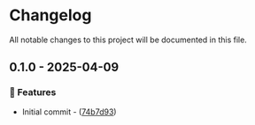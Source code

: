 # Changelog

All notable changes to this project will be documented in this file.

## 0.1.0 - 2025-04-09

### <!-- 0 -->🚀 Features

- Initial commit - ([74b7d93](https://github.com/t1ltxz-gxd/vaultkey/commit/74b7d932affcb1f0a208ce83b6a80c8bfe8f89c8))

<!-- generated by git-cliff -->
